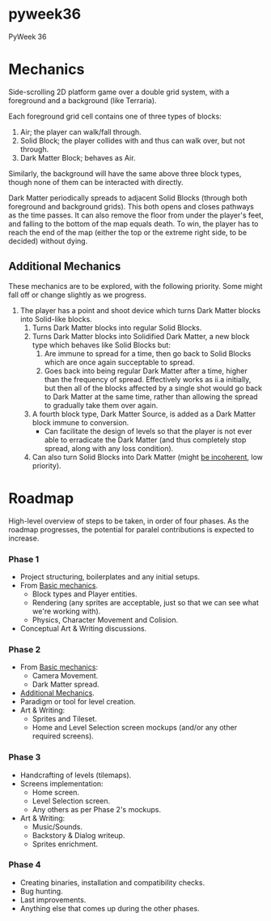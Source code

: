 # pyweek36
PyWeek 36

# Mechanics

Side-scrolling 2D platform game over a double grid system, with a foreground and a background (like Terraria).

Each foreground grid cell contains one of three types of blocks:

1. Air; the player can walk/fall through.
2. Solid Block; the player collides with and thus can walk over, but not through.
3. Dark Matter Block; behaves as Air.

Similarly, the background will have the same above three block types, though none of them can be interacted with directly.

Dark Matter periodically spreads to adjacent Solid Blocks (through both foreground and background grids). This both opens and closes pathways as the time passes. It can also remove the floor from under the player's feet, and falling to the bottom of the map equals death. To win, the player has to reach the end of the map (either the top or the extreme right side, to be decided) without dying.

## Additional Mechanics

These mechanics are to be explored, with the following priority. Some might fall off or change slightly as we progress.

1. The player has a point and shoot device which turns Dark Matter blocks into Solid-like blocks.
    1. Turns Dark Matter blocks into regular Solid Blocks.
    2. Turns Dark Matter blocks into Solidified Dark Matter, a new block type which behaves like Solid Blocks but:
        1. Are immune to spread for a time, then go back to Solid Blocks which are once again succeptable to spread.
        2. Goes back into being regular Dark Matter after a time, higher than the frequency of spread. Effectively works as ii.a initially, but then all of the blocks affected by a single shot would go back to Dark Matter at the same time, rather than allowing the spread to gradually take them over again.
    3. A fourth block type, Dark Matter Source, is added as a Dark Matter block immune to conversion.
        * Can facilitate the design of levels so that the player is not ever able to erradicate the Dark Matter (and thus completely stop spread, along with any loss condition).
    4. Can also turn Solid Blocks into Dark Matter (might [be incoherent](https://github.com/letsbuilda/pyweek36/pull/12/files#r1328208664), low priority).

# Roadmap

High-level overview of steps to be taken, in order of four phases. As the roadmap progresses, the potential for paralel contributions is expected to increase.

### Phase 1
- Project structuring, boilerplates and any initial setups.
- From [Basic mechanics](#mechanics).
    - Block types and Player entities.
    - Rendering (any sprites are acceptable, just so that we can see what we're working with).
    - Physics, Character Movement and Colision.
- Conceptual Art & Writing discussions.

### Phase 2
- From [Basic mechanics](#mechanics):
    - Camera Movement.
    - Dark Matter spread.
- [Additional Mechanics](#additional-mechanics).
- Paradigm or tool for level creation.
- Art & Writing:
    - Sprites and Tileset.
    - Home and Level Selection screen mockups (and/or any other required screens).

### Phase 3
- Handcrafting of levels (tilemaps).
- Screens implementation:
    - Home screen.
    - Level Selection screen.
    - Any others as per Phase 2's mockups.
- Art & Writing:
    - Music/Sounds.
    - Backstory & Dialog writeup.
    - Sprites enrichment.

### Phase 4
- Creating binaries, installation and compatibility checks.
- Bug hunting.
- Last improvements.
- Anything else that comes up during the other phases.

